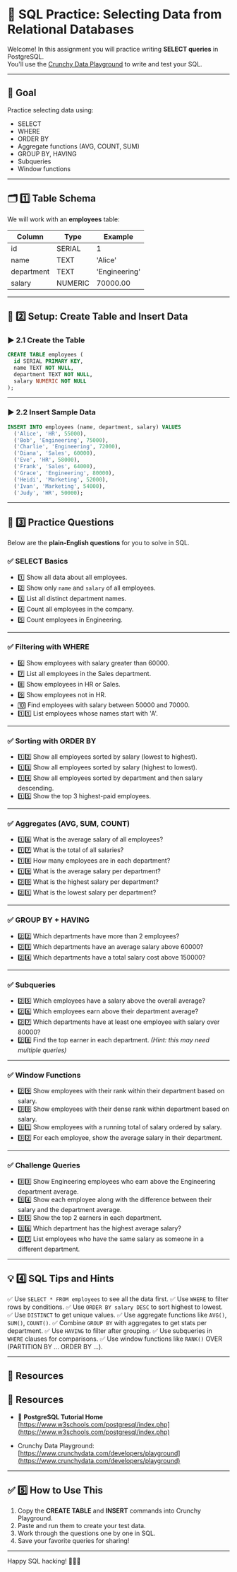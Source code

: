 # 📘 SQL Practice: Selecting Data from Relational Databases

Welcome! In this assignment you will practice writing **SELECT queries** in PostgreSQL.  
You'll use the [Crunchy Data Playground](https://www.crunchydata.com/developers/playground) to write and test your SQL.

---

## 🎯 Goal

Practice selecting data using:
- SELECT
- WHERE
- ORDER BY
- Aggregate functions (AVG, COUNT, SUM)
- GROUP BY, HAVING
- Subqueries
- Window functions

---

## 🗂️ 1️⃣ Table Schema

We will work with an **employees** table:

| Column     | Type    | Example              |
|------------|---------|---------------------|
| id         | SERIAL  | 1                    |
| name       | TEXT    | 'Alice'              |
| department | TEXT    | 'Engineering'        |
| salary     | NUMERIC | 70000.00             |

---

## 🌱 2️⃣ Setup: Create Table and Insert Data

### ▶️ 2.1 Create the Table

```sql
CREATE TABLE employees (
  id SERIAL PRIMARY KEY,
  name TEXT NOT NULL,
  department TEXT NOT NULL,
  salary NUMERIC NOT NULL
);
````

---

### ▶️ 2.2 Insert Sample Data

```sql
INSERT INTO employees (name, department, salary) VALUES
  ('Alice', 'HR', 55000),
  ('Bob', 'Engineering', 75000),
  ('Charlie', 'Engineering', 72000),
  ('Diana', 'Sales', 60000),
  ('Eve', 'HR', 58000),
  ('Frank', 'Sales', 64000),
  ('Grace', 'Engineering', 80000),
  ('Heidi', 'Marketing', 52000),
  ('Ivan', 'Marketing', 54000),
  ('Judy', 'HR', 50000);
```

---

## 🧭 3️⃣ Practice Questions

Below are the **plain-English questions** for you to solve in SQL.

### ✅ SELECT Basics

* 1️⃣ Show all data about all employees.
* 2️⃣ Show only `name` and `salary` of all employees.
* 3️⃣ List all distinct department names.
* 4️⃣ Count all employees in the company.
* 5️⃣ Count employees in Engineering.

---

### ✅ Filtering with WHERE

* 6️⃣ Show employees with salary greater than 60000.
* 7️⃣ List all employees in the Sales department.
* 8️⃣ Show employees in HR or Sales.
* 9️⃣ Show employees not in HR.
* 🔟 Find employees with salary between 50000 and 70000.
* 1️⃣1️⃣ List employees whose names start with 'A'.

---

### ✅ Sorting with ORDER BY

* 1️⃣2️⃣ Show all employees sorted by salary (lowest to highest).
* 1️⃣3️⃣ Show all employees sorted by salary (highest to lowest).
* 1️⃣4️⃣ Show all employees sorted by department and then salary descending.
* 1️⃣5️⃣ Show the top 3 highest-paid employees.

---

### ✅ Aggregates (AVG, SUM, COUNT)

* 1️⃣6️⃣ What is the average salary of all employees?
* 1️⃣7️⃣ What is the total of all salaries?
* 1️⃣8️⃣ How many employees are in each department?
* 1️⃣9️⃣ What is the average salary per department?
* 2️⃣0️⃣ What is the highest salary per department?
* 2️⃣1️⃣ What is the lowest salary per department?

---

### ✅ GROUP BY + HAVING

* 2️⃣2️⃣ Which departments have more than 2 employees?
* 2️⃣3️⃣ Which departments have an average salary above 60000?
* 2️⃣4️⃣ Which departments have a total salary cost above 150000?

---

### ✅ Subqueries

* 2️⃣5️⃣ Which employees have a salary above the overall average?
* 2️⃣6️⃣ Which employees earn above their department average?
* 2️⃣7️⃣ Which departments have at least one employee with salary over 80000?
* 2️⃣8️⃣ Find the top earner in each department. *(Hint: this may need multiple queries)*

---

### ✅ Window Functions

* 2️⃣9️⃣ Show employees with their rank within their department based on salary.
* 3️⃣0️⃣ Show employees with their dense rank within department based on salary.
* 3️⃣1️⃣ Show employees with a running total of salary ordered by salary.
* 3️⃣2️⃣ For each employee, show the average salary in their department.

---

### ✅ Challenge Queries

* 3️⃣3️⃣ Show Engineering employees who earn above the Engineering department average.
* 3️⃣4️⃣ Show each employee along with the difference between their salary and the department average.
* 3️⃣5️⃣ Show the top 2 earners in each department.
* 3️⃣6️⃣ Which department has the highest average salary?
* 3️⃣7️⃣ List employees who have the same salary as someone in a different department.

---

## 💡 4️⃣ SQL Tips and Hints

✅ Use `SELECT * FROM employees` to see all the data first.
✅ Use `WHERE` to filter rows by conditions.
✅ Use `ORDER BY salary DESC` to sort highest to lowest.
✅ Use `DISTINCT` to get unique values.
✅ Use aggregate functions like `AVG()`, `SUM()`, `COUNT()`.
✅ Combine `GROUP BY` with aggregates to get stats per department.
✅ Use `HAVING` to filter after grouping.
✅ Use subqueries in `WHERE` clauses for comparisons.
✅ Use window functions like `RANK()` OVER (PARTITION BY ... ORDER BY ...).

---

## 🔗 Resources


## 🔗 Resources

- 📌 **PostgreSQL Tutorial Home**  
  [https://www.w3schools.com/postgresql/index.php](https://www.w3schools.com/postgresql/index.php)



* Crunchy Data Playground: [https://www.crunchydata.com/developers/playground](https://www.crunchydata.com/developers/playground)

---

## ✅ 5️⃣ How to Use This

1. Copy the **CREATE TABLE** and **INSERT** commands into Crunchy Playground.
2. Paste and run them to create your test data.
3. Work through the questions one by one in SQL.
4. Save your favorite queries for sharing!

---

Happy SQL hacking! 🧑‍💻🎯
